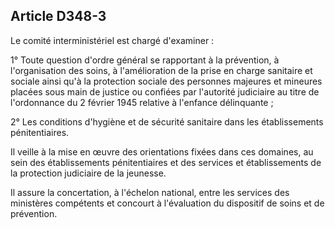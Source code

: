 Article D348-3
----
Le comité interministériel est chargé d'examiner :

1° Toute question d'ordre général se rapportant à la prévention, à
l'organisation des soins, à l'amélioration de la prise en charge sanitaire et
sociale ainsi qu'à la protection sociale des personnes majeures et mineures
placées sous main de justice ou confiées par l'autorité judiciaire au titre de
l'ordonnance du 2 février 1945 relative à l'enfance délinquante ;

2° Les conditions d'hygiène et de sécurité sanitaire dans les établissements
pénitentiaires.

Il veille à la mise en œuvre des orientations fixées dans ces domaines, au sein
des établissements pénitentiaires et des services et établissements de la
protection judiciaire de la jeunesse.

Il assure la concertation, à l'échelon national, entre les services des
ministères compétents et concourt à l'évaluation du dispositif de soins et de
prévention.
